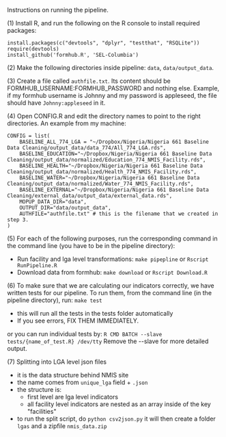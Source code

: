 Instructions on running the pipeline.

(1) Install R, and run the following on the R console to install required packages:
```
install.packages(c("devtools", "dplyr", "testthat", "RSQLite"))
require(devtools)
install_github('formhub.R', 'SEL-Columbia')
```

(2) Make the following directories inside pipeline: `data`, `data/output_data`.

(3) Create a file called `authfile.txt`. Its content should be FORMHUB_USERNAME:FORMHUB_PASSWORD and nothing else. Example, if my formhub username is Johnny and my password is appleseed, the file should have `Johnny:appleseed` in it.

(4) Open CONFIG.R and edit the directory names to point to the right directories. An example from my machine:
```
CONFIG = list(
    BASELINE_ALL_774_LGA = "~/Dropbox/Nigeria/Nigeria 661 Baseline Data Cleaning/output_data/data_774/All_774_LGA.rds",
    BASELINE_EDUCATION="~/Dropbox/Nigeria/Nigeria 661 Baseline Data Cleaning/output_data/normalized/Education_774_NMIS_Facility.rds",
    BASELINE_HEALTH="~/Dropbox/Nigeria/Nigeria 661 Baseline Data Cleaning/output_data/normalized/Health_774_NMIS_Facility.rds",
    BASELINE_WATER="~/Dropbox/Nigeria/Nigeria 661 Baseline Data Cleaning/output_data/normalized/Water_774_NMIS_Facility.rds",
    BASELINE_EXTERNAL="~/Dropbox/Nigeria/Nigeria 661 Baseline Data Cleaning/external_data/output_data/external_data.rds",
    MOPUP_DATA_DIR="data", 
    OUTPUT_DIR="data/output_data",
    AUTHFILE="authfile.txt" # this is the filename that we created in step 3.
)
```

(5) For each of the following purposes, run the corresponding command in the command line (you have to be in the pipeline directory):
 * Run facility and lga level transformations: `make pipepline` or `Rscript RunPipeline.R`
 * Download data from formhub: `make download` or `Rscript Download.R`

(6) To make sure that we are calculating our indicators correctly, we have written tests for our pipeline. To run them, from the command line (in the pipeline directory), run:
```make test```
* this will run all the tests in the tests folder automatically
* If you see errors, FIX THEM IMMEDIATELY.

or you can run individual tests by:
```R CMD BATCH --slave tests/{name_of_test.R} /dev/tty```
Remove the --slave for more detailed output.

(7) Splitting into LGA level json files
* it is the data structure behind NMIS site
* the name comes from `unique_lga` field + `.json`
* the structure is:
    * first level are lga level indicators
    * all facility level indicators are nested as an array inside of the key "facilities"
* to run the split script, do
```python csv2json.py```
it will then create a folder `lgas` and a zipfile `nmis_data.zip`
